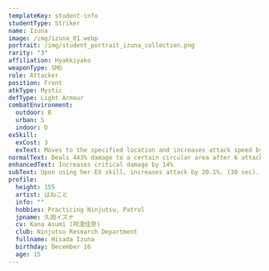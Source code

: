 ```yaml
---
templateKey: student-info
studentType: Striker
name: Izuna
image: /img/izuna_01.webp
portrait: /img/student_portrait_izuna_collection.png
rarity: "3"
affiliation: Hyakkiyako
weaponType: SMG
role: Attacker
position: Front
atkType: Mystic
defType: Light Armour
combatEnvironment:
  outdoor: B
  urban: S
  indoor: D
exSkill:
  exCost: 3
  exText: Moves to the specified location and increases attack speed by 27.4% (30 sec).
normalText: Deals 443% damage to a certain circular area after 6 attacks.
enhancedText: Increases critical damage by 14%
subText: Upon using her EX skill, increases attack by 20.1%. (30 sec).
profile:
  height: 155
  artist: はねこと
  info: ""
  hobbies: Practicing Ninjutsu, Patrol
  jpname: 久田イズナ
  cv: Kana Asumi (阿澄佳奈)
  club: Ninjutsu Research Department
  fullname: Hisada Izuna
  birthday: December 16
  age: 15
---
```


